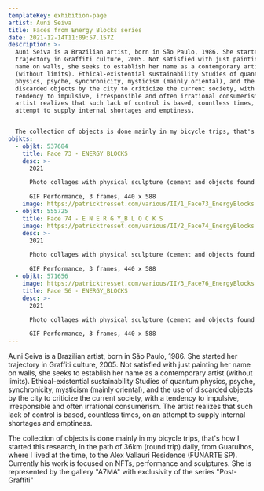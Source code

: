 ```yaml
---
templateKey: exhibition-page
artist: Auni Seiva
title: Faces from Energy Blocks series
date: 2021-12-14T11:09:57.157Z
description: >-
  Auni Seiva is a Brazilian artist, born in São Paulo, 1986. She started her
  trajectory in Graffiti culture, 2005. Not satisfied with just painting her
  name on walls, she seeks to establish her name as a contemporary artist
  (without limits). Ethical-existential sustainability Studies of quantum
  physics, psyche, synchronicity, mysticism (mainly oriental), and the use of
  discarded objects by the city to criticize the current society, with a
  tendency to impulsive, irresponsible and often irrational consumerism. The
  artist realizes that such lack of control is based, countless times, on an
  attempt to supply internal shortages and emptiness. 


  The collection of objects is done mainly in my bicycle trips, that's how I started this research, in the path of 36km (round trip) daily, from Guarulhos, where I lived at the time, to the Alex Vallauri Residence (FUNARTE SP). Currently her work is focused on NFTs, performance and sculptures. She is represented by the gallery "A7MA" with exclusivity of the series "Post-Graffiti"
objkts:
  - objkt: 537684
    title: Face 73 - ENERGY BLOCKS
    desc: >-
      2021

      Photo collages with physical sculpture (cement and objects found in the streets) 

      GIF Performance, 3 frames, 440 x 588
    image: https://patricktresset.com/various/II/1_Face73_EnergyBlocks.gif
  - objkt: 555725
    title: Face 74 - E N E R G Y_B L O C K S
    image: https://patricktresset.com/various/II/2_Face74_EnergyBlocks.gif
    desc: >-
      2021

      Photo collages with physical sculpture (cement and objects found in the streets) 

      GIF Performance, 3 frames, 440 x 588
  - objkt: 571656
    image: https://patricktresset.com/various/II/3_Face76_EnergyBlocks.gif
    title: Face 56 - ENERGY_BLOCKS
    desc: >-
      2021

      Photo collages with physical sculpture (cement and objects found in the streets) 

      GIF Performance, 3 frames, 440 x 588
---
```

Auni Seiva is a Brazilian artist, born in São Paulo, 1986. She started her trajectory in Graffiti culture, 2005. Not satisfied with just painting her name on walls, she seeks to establish her name as a contemporary artist (without limits). Ethical-existential sustainability Studies of quantum physics, psyche, synchronicity, mysticism (mainly oriental), and the use of discarded objects by the city to criticize the current society, with a tendency to impulsive, irresponsible and often irrational consumerism. The artist realizes that such lack of control is based, countless times, on an attempt to supply internal shortages and emptiness. 

The collection of objects is done mainly in my bicycle trips, that's how I started this research, in the path of 36km (round trip) daily, from Guarulhos, where I lived at the time, to the Alex Vallauri Residence (FUNARTE SP). Currently his work is focused on NFTs, performance and sculptures. She is represented by the gallery "A7MA" with exclusivity of the series "Post-Graffiti"